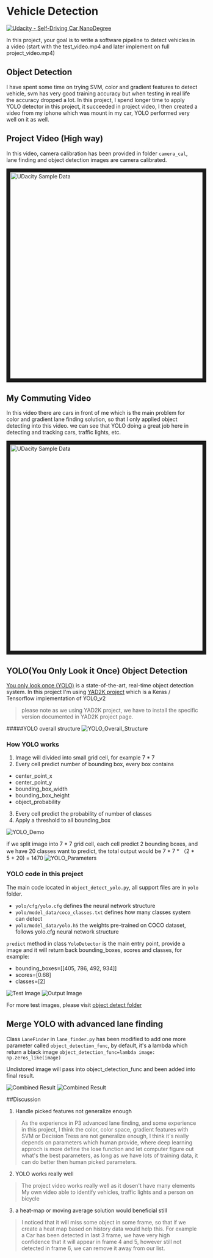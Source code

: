 # Vehicle Detection
[![Udacity - Self-Driving Car NanoDegree](https://s3.amazonaws.com/udacity-sdc/github/shield-carnd.svg)](http://www.udacity.com/drive)


In this project, your goal is to write a software pipeline to detect vehicles in a video (start with the test_video.mp4 and later implement on full project_video.mp4)

## Object Detection
I have spent some time on trying SVM, color and gradient features to detect vehicle, 
svm has very good training accuracy but when testing in real life the accuracy dropped a lot. 
In this project, I spend longer time to apply YOLO
detector in this project, it succeeded in project video, I then created a video from my iphone
which was mount in my car, YOLO performed very well on it as well.

## Project Video (High way)
In this video, camera calibration has been provided in folder `camera_cal`, lane finding and 
object detection images are camera calibrated.

<a href="http://www.youtube.com/watch?feature=player_embedded&v=Fi9j5cr_qEk" target="_blank">
<img src="http://img.youtube.com/vi/Fi9j5cr_qEk/0.jpg" alt="UDacity Sample Data" width="960" height="540" border="10" /></a>



## My Commuting Video
In this video there are cars in front of me which is the main problem for color and gradient
lane finding solution, so that I only applied object detecting into this video. we can see that
YOLO doing a great job here in detecting and tracking cars, traffic lights, etc.

<a href="http://www.youtube.com/watch?feature=player_embedded&v=OksuVuNY5o0" target="_blank">
<img src="http://img.youtube.com/vi/OksuVuNY5o0/0.jpg" alt="UDacity Sample Data" width="960" height="540" border="10" /></a>


## YOLO(You Only Look it Once) Object Detection 
[You only look once (YOLO)](https://pjreddie.com/darknet/yolo/) is a state-of-the-art, 
real-time object detection system. In this project I'm using [YAD2K project](https://github.com/allanzelener/YAD2K)
which is a Keras / Tensorflow implementation of YOLO_v2

>please note as we using YAD2K project, we have to install the specific version documented in YAD2K project page.

#####YOLO overall structure
![YOLO_Overall_Structure](other_images/YOLO_NN.png)

### How YOLO works
1. Image will divided into small grid cell, for example 7 * 7
2. Every cell predict number of bounding box, every box contains
  - center_point_x
  - center_point_y
  - bounding_box_width
  - bounding_box_height
  - object_probability 
3. Every cell predict the probability of number of classes
4. Apply a threshold to all bounding_box

![YOLO_Demo](other_images/YOLO_Demo.png)

if we split image into 7 * 7 grid cell, each cell predict 2 bounding boxes, and we have 20 classes want to predict,
the total output would be 7 * 7 * （2 * 5 + 20) = 1470
![YOLO_Parameters](other_images/YOLO_Parameters.jpeg)

### YOLO code in this project
The main code located in `object_detect_yolo.py`, all support files are in `yolo` folder.
- `yolo/cfg/yolo.cfg` defines the neural network structure
- `yolo/model_data/coco_classes.txt` defines how many classes system can detect
- `yolo/model_data/yolo.h5` the weights pre-trained on COCO dataset, follows yolo.cfg neural network structure

`predict` method in class `YoloDetector` is the main entry point, provide a image and it will 
return back bounding_boxes, scores and classes, for example:
- bounding_boxes=[[405, 786, 492, 934]]
- scores=[0.68]
- classes=[2]

![Test Image](test_images/602.jpg) 
![Output Image](output_images/object-detect/602.jpg)

For more test images, please visit [object detect folder](output_images/object-detect/)

## Merge YOLO with advanced lane finding
Class `LaneFinder` in `lane_finder.py` has been modified to add one more parameter called `object_detection_func`,
by default, it's a lambda which return a black image ```object_detection_func=lambda image: np.zeros_like(image)```

Undistored image will pass into object_detection_func and been added into final result.

![Combined Result](output_images/lane/combine_602.jpg.png)
![Combined Result](output_images/lane/combine_746.jpg.png)


##Discussion
1. Handle picked features not generalize enough
> As the experience in P3 advanced lane finding, and some experience in this project, I think the color, color space, 
gradient features with SVM or Decision Tress are not generalize enough, I think it's really depends on parameters 
which human provide, where deep learning approch is more define the lose function and let computer figure out what's
the best parameters, as long as we have lots of training data, it can do better then human picked parameters.

2. YOLO works really well
>The project video works really well as it dosen't have many elements
My own video able to identify vehicles, traffic lights and a person on bicycle

3. a heat-map or moving average solution would beneficial still
>I noticed that it will miss some object in some frame, so that if we create a heat map based on history data would 
help this. For example a Car has been detected in last 3 frame, we have very high confidence that it will appear 
in frame 4 and 5, however still not detected in frame 6, we can remove it away from our list.

